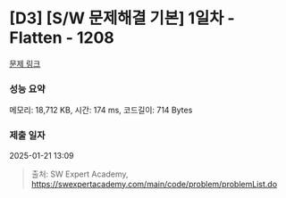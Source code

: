 # [D3] [S/W 문제해결 기본] 1일차 - Flatten - 1208 

[문제 링크](https://swexpertacademy.com/main/code/problem/problemDetail.do?contestProbId=AV139KOaABgCFAYh) 

### 성능 요약

메모리: 18,712 KB, 시간: 174 ms, 코드길이: 714 Bytes

### 제출 일자

2025-01-21 13:09



> 출처: SW Expert Academy, https://swexpertacademy.com/main/code/problem/problemList.do